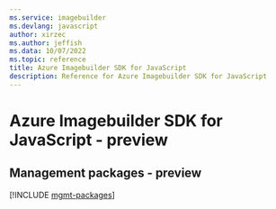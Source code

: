 ```yaml
---
ms.service: imagebuilder
ms.devlang: javascript
author: xirzec
ms.author: jeffish
ms.data: 10/07/2022
ms.topic: reference
title: Azure Imagebuilder SDK for JavaScript
description: Reference for Azure Imagebuilder SDK for JavaScript
---
```

# Azure Imagebuilder SDK for JavaScript - preview

## Management packages - preview
[!INCLUDE [mgmt-packages](imagebuilder-mgmt-index.md)]

